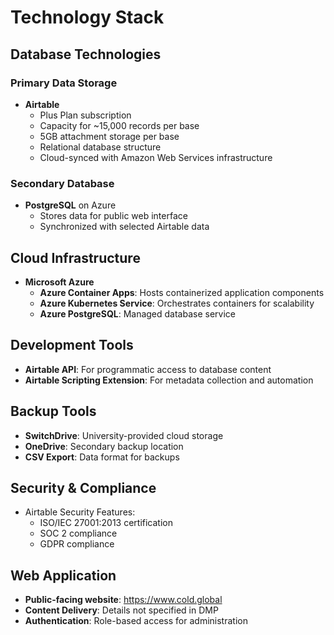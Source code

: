 # Technology Stack

## Database Technologies

### Primary Data Storage
- **Airtable**
  - Plus Plan subscription
  - Capacity for ~15,000 records per base
  - 5GB attachment storage per base
  - Relational database structure
  - Cloud-synced with Amazon Web Services infrastructure

### Secondary Database
- **PostgreSQL** on Azure
  - Stores data for public web interface
  - Synchronized with selected Airtable data

## Cloud Infrastructure

- **Microsoft Azure**
  - **Azure Container Apps**: Hosts containerized application components
  - **Azure Kubernetes Service**: Orchestrates containers for scalability
  - **Azure PostgreSQL**: Managed database service

## Development Tools

- **Airtable API**: For programmatic access to database content
- **Airtable Scripting Extension**: For metadata collection and automation

## Backup Tools

- **SwitchDrive**: University-provided cloud storage
- **OneDrive**: Secondary backup location
- **CSV Export**: Data format for backups

## Security & Compliance

- Airtable Security Features:
  - ISO/IEC 27001:2013 certification
  - SOC 2 compliance
  - GDPR compliance
  
## Web Application

- **Public-facing website**: https://www.cold.global
- **Content Delivery**: Details not specified in DMP
- **Authentication**: Role-based access for administration